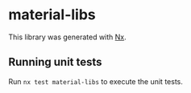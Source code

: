 # material-libs

This library was generated with [Nx](https://nx.dev).

## Running unit tests

Run `nx test material-libs` to execute the unit tests.
